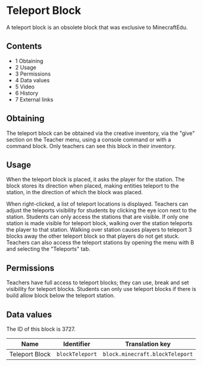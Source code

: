 # Teleport Block
A teleport block is an obsolete block that was exclusive to MinecraftEdu.

## Contents
- 1 Obtaining
- 2 Usage
- 3 Permissions
- 4 Data values
- 5 Video
- 6 History
- 7 External links

## Obtaining
The teleport block can be obtained via the creative inventory, via the "give" section on the Teacher menu, using a console command or with a command block. Only teachers can see this block in their inventory.

## Usage
When the teleport block is placed, it asks the player for the station. The block stores its direction when placed, making entities teleport to the station, in the direction of which the block was placed.

When right-clicked, a list of teleport locations is displayed. Teachers can adjust the teleports visibility for students by clicking the eye icon next to the station. Students can only access the stations that are visible. If only one station is made visible for teleport block, walking over the station teleports the player to that station. Walking over station causes players to teleport 3 blocks away the other teleport block so that players do not get stuck. Teachers can also access the teleport stations by opening the menu with B and selecting the "Teleports" tab.

## Permissions
Teachers have full access to teleport blocks; they can use, break and set visibility for teleport blocks. Students can only use teleport blocks if there is build allow block below the teleport station.

## Data values
The ID of this block is 3727.

| Name           | Identifier      | Translation key                 |
|----------------|-----------------|---------------------------------|
| Teleport Block | `blockTeleport` | `block.minecraft.blockTeleport` |

